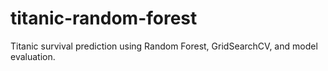 # titanic-random-forest
Titanic survival prediction using Random Forest, GridSearchCV, and model evaluation.
